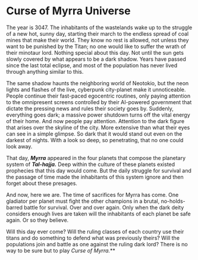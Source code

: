 # Curse of Myrra Universe

The year is 3047. The inhabitants of the wastelands wake up to the struggle of a new hot, sunny day, starting their march to the endless spread of coal mines that make their world. They know no rest is allowed, not unless they want to be punished by the Titan; no one would like to suffer the wrath of their minotaur lord. Nothing special about this day. Not until the sun gets slowly covered by what appears to be a dark shadow. Years have passed since the last total eclipse, and most of the population has never lived through anything similar to this.

The same shadow haunts the neighboring world of Neotokio, but the neon lights and flashes of the live, cyberpunk city-planet make it unnoticeable. People continue their fast-paced egocentric routines, only paying attention to the omnipresent screens controlled by their AI-powered government that dictate the pressing news and rules their society goes by. Suddenly, everything goes dark; a massive power shutdown turns off the vital energy of their home. And now people pay attention. Attention to the dark figure that arises over the skyline of the city. More extensive than what their eyes can see in a simple glimpse. So dark that it would stand out even on the darkest of nights. With a look so deep, so penetrating, that no one could look away. 

That day, ***Myrra*** appeared in the four planets that compose the planetary system of ***Tal-hajja.*** Deep within the culture of these planets existed prophecies that this day would come. But the daily struggle for survival and the passage of time made the inhabitants of this system ignore and then forget about these presages. 

And now, here we are. The time of sacrifices for Myrra has come. One gladiator per planet must fight the other champions in a brutal, no-holds-barred battle for survival. Over and over again. Only when the dark deity considers enough lives are taken will the inhabitants of each planet be safe again. Or so they believe.

Will this day ever come? Will the ruling classes of each country use their titans and do something to defend what was previously theirs?  Will the populations join and battle as one against the ruling dark lord? There is no way to be sure but to play **Curse of Myrra*.***
